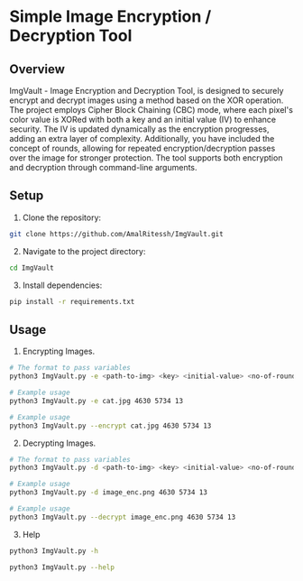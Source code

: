 # Simple Image Encryption / Decryption Tool

## Overview

ImgVault - Image Encryption and Decryption Tool, is designed to securely encrypt and decrypt images using a method based on the XOR operation. The project employs Cipher Block Chaining (CBC) mode, where each pixel's color value is XORed with both a key and an initial value (IV) to enhance security. The IV is updated dynamically as the encryption progresses, adding an extra layer of complexity. Additionally, you have included the concept of rounds, allowing for repeated encryption/decryption passes over the image for stronger protection. The tool supports both encryption and decryption through command-line arguments.

## Setup

1. Clone the repository:
```bash
git clone https://github.com/AmalRitessh/ImgVault.git
```
2. Navigate to the project directory:
```bash
cd ImgVault
```
3. Install dependencies:
```bash
pip install -r requirements.txt
```

## Usage
1. Encrypting Images.
```bash
# The format to pass variables
python3 ImgVault.py -e <path-to-img> <key> <initial-value> <no-of-rounds>
```
```bash
# Example usage
python3 ImgVault.py -e cat.jpg 4630 5734 13
```
```bash
# Example usage
python3 ImgVault.py --encrypt cat.jpg 4630 5734 13
```
2. Decrypting Images.
```bash
# The format to pass variables
python3 ImgVault.py -d <path-to-img> <key> <initial-value> <no-of-rounds>
```
```bash
# Example usage
python3 ImgVault.py -d image_enc.png 4630 5734 13
```
```bash
# Example usage
python3 ImgVault.py --decrypt image_enc.png 4630 5734 13
```
3. Help
```bash
python3 ImgVault.py -h
```

```bash
python3 ImgVault.py --help
```
